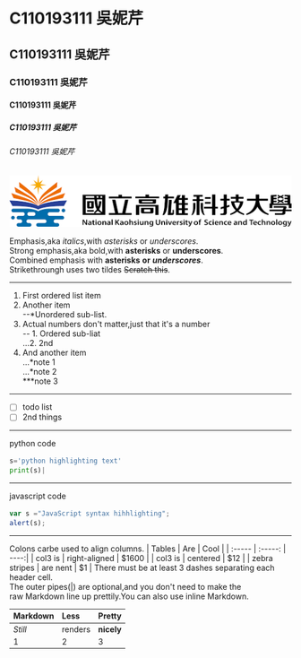 # C110193111 吳妮芹  
## C110193111 吳妮芹  
### C110193111 吳妮芹  
#### C110193111 吳妮芹  
##### C110193111 吳妮芹  
###### C110193111 吳妮芹  
![NKUST](nkust.png '高科大')  

Emphasis,aka *italics*,with *asterisks* or *underscores*.  
Strong emphasis,aka bold,with **asterisks** or **underscores**.  
Combined emphasis with **asterisks** **or** ***underscores***.  
Strikethroungh uses two tildes ~~Scratch this~~.  

---
1. First ordered list item
2. Another item  
  --*Unordered sub-list.
3. Actual numbers don't matter,just that it's a number  
  -- 1. Ordered sub-liat  
  ...2. 2nd
4. And another item  
  ...*note 1  
  ...*note 2  
  ***note 3  
---
- [ ] todo list
- [ ] 2nd things  
---
python code
```python 
s='python highlighting text'
print(s)|
```
---
javascript code
```javascript 
var s ="JavaScript syntax hihhlighting";
alert(s);
```
---
Colons carbe used to align columns.
| Tables | Are | Cool |
| :----- | :-----: | ----:|
| col3 is | right-aligned | $1600 |
| col3 is | centered | $12 |
| zebra stripes | are nent | $1 |
There must be at least 3 dashes separating each header cell.  
The outer pipes(|) are optional,and you don't need to make the  
raw Markdown line up prettily.You can also use inline Markdown.  

| Markdown | Less | Pretty |
| :----- | :----- | :---- | 
| *Still* | renders | **nicely** |
| 1 | 2 | 3 |

